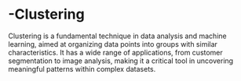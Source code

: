 # -Clustering
Clustering is a fundamental technique in data analysis and machine learning, aimed at organizing data points into groups with similar characteristics. It has a wide range of applications, from customer segmentation to image analysis, making it a critical tool in uncovering meaningful patterns within complex datasets.
